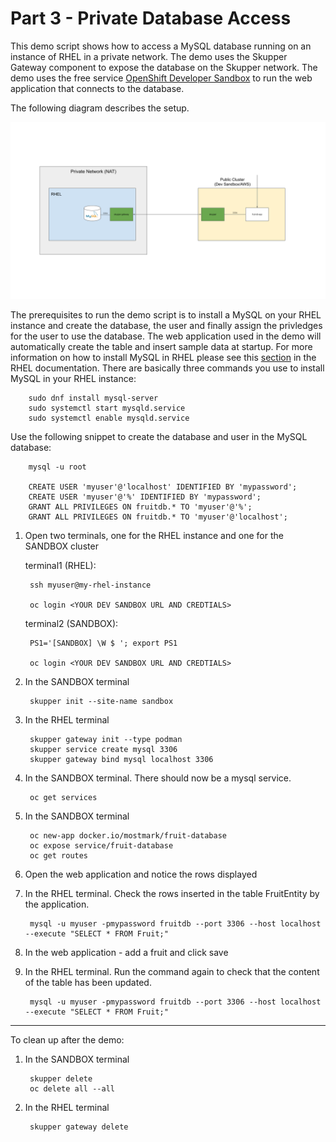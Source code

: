 # Part 3 - Private Database Access

This demo script shows how to access a MySQL database running on an instance of RHEL in a private network. The demo uses the Skupper Gateway component to expose the database on the Skupper network. The demo uses the free service [OpenShift Developer Sandbox](https://developers.redhat.com/developer-sandbox) to run the web application that connects to the database.

The following diagram describes the setup.

![Part3 Demo Setup](./images/part3-demo-setup.png)

The prerequisites to run the demo script is to install a MySQL on your RHEL instance and create the database, the user and finally assign the privledges for the user to use the database. The web application used in the demo will automatically create the table and insert sample data at startup. For more information on how to install MySQL in RHEL please see this [section](https://access.redhat.com/documentation/en-us/red_hat_enterprise_linux/9/html/configuring_and_using_database_servers/assembly_using-mysql_configuring-and-using-database-servers) in the RHEL documentation. There are basically three commands you use to install MySQL in your RHEL instance:

        sudo dnf install mysql-server
        sudo systemctl start mysqld.service
        sudo systemctl enable mysqld.service

Use the following snippet to create the database and user in the MySQL database:
        
        mysql -u root

        CREATE USER 'myuser'@'localhost' IDENTIFIED BY 'mypassword';
        CREATE USER 'myuser'@'%' IDENTIFIED BY 'mypassword';
        GRANT ALL PRIVILEGES ON fruitdb.* TO 'myuser'@'%';
        GRANT ALL PRIVILEGES ON fruitdb.* TO 'myuser'@'localhost';

1. Open two terminals, one for the RHEL instance and one for the SANDBOX cluster

    terminal1 (RHEL):
    
        ssh myuser@my-rhel-instance
        
        oc login <YOUR DEV SANDBOX URL AND CREDTIALS>

    terminal2 (SANDBOX):

        PS1='[SANDBOX] \W $ '; export PS1

        oc login <YOUR DEV SANDBOX URL AND CREDTIALS>

2. In the SANDBOX terminal

        skupper init --site-name sandbox

3. In the RHEL terminal

        skupper gateway init --type podman
        skupper service create mysql 3306
        skupper gateway bind mysql localhost 3306

4. In the SANDBOX terminal. There should now be a mysql service.

        oc get services

5. In the SANDBOX terminal

        oc new-app docker.io/mostmark/fruit-database
        oc expose service/fruit-database
        oc get routes

6. Open the web application and notice the rows displayed

7. In the RHEL terminal. Check the rows inserted in the table FruitEntity by the application.

        mysql -u myuser -pmypassword fruitdb --port 3306 --host localhost --execute "SELECT * FROM Fruit;"

8. In the web application - add a fruit and click save

9. In the RHEL terminal. Run the command again to check that the content of the table has been updated.

        mysql -u myuser -pmypassword fruitdb --port 3306 --host localhost --execute "SELECT * FROM Fruit;"



---

To clean up after the demo:

1. In the SANDBOX terminal

        skupper delete
        oc delete all --all

2. In the RHEL terminal

        skupper gateway delete

